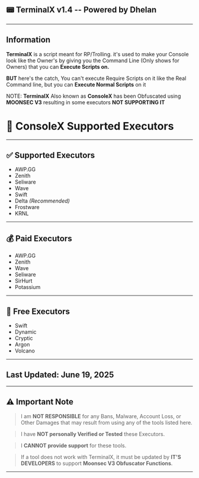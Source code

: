 ## 📟 TerminalX v1.4 -- Powered by Dhelan

---
## Information
**TerminalX** is a script meant for RP/Trolling. it's used to make your Console look like the Owner's by  giving you the Command Line
(Only shows for Owners) that you can **Execute Scripts on.**

**BUT** here's the catch, You can't execute Require Scripts on it like the Real Command line, but you can **Execute Normal Scripts** on it

 NOTE: **TerminalX** Also known as **ConsoleX** has been Obfuscated using **MOONSEC V3** resulting in some executors 
**NOT SUPPORTING IT** 

# 🚀 ConsoleX Supported Executors

---

## ✅ Supported Executors

- AWP.GG  
- Zenith  
- Seliware  
- Wave  
- Swift  
- Delta *(Recommended)*  
- Frostware  
- KRNL  

---

## 💰 Paid Executors

- AWP.GG  
- Zenith  
- Wave  
- Seliware  
- SirHurt  
- Potassium  

---

## 👑 Free Executors

- Swift  
- Dynamic  
- Cryptic  
- Argon  
- Volcano  

---
## Last Updated: June 19, 2025
---
## ⚠️ Important Note

> I am **NOT RESPONSIBLE** for any Bans, Malware, Account Loss, or Other Damages that may result from using any of the tools listed here.

> I have **NOT personally Verified or Tested** these Executors.  

> I **CANNOT provide support** for these tools.  

> If a tool does not work with TerminalX, it must be updated by **IT'S DEVELOPERS** to support **Moonsec V3 Obfuscator Functions**.

---
